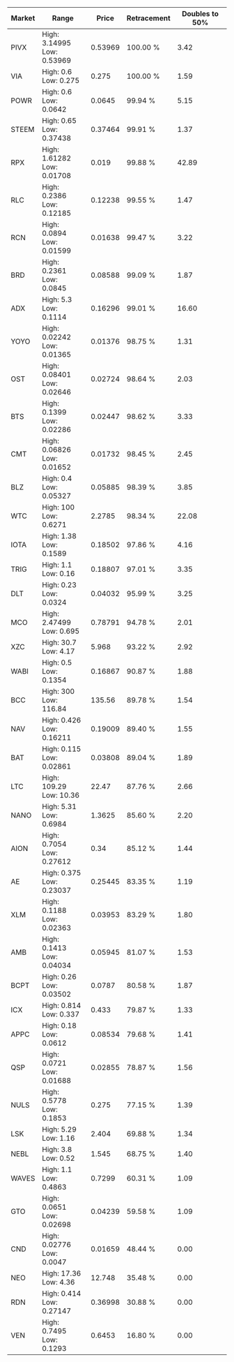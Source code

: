 | Market | Range | Price| Retracement | Doubles to 50% |
| --- | --- | --- | --- | --- |
| PIVX | High: 3.14995<br />Low: 0.53969 | 0.53969 | 100.00 % | 3.42 |
| VIA | High: 0.6<br />Low: 0.275 | 0.275 | 100.00 % | 1.59 |
| POWR | High: 0.6<br />Low: 0.0642 | 0.0645 | 99.94 % | 5.15 |
| STEEM | High: 0.65<br />Low: 0.37438 | 0.37464 | 99.91 % | 1.37 |
| RPX | High: 1.61282<br />Low: 0.01708 | 0.019 | 99.88 % | 42.89 |
| RLC | High: 0.2386<br />Low: 0.12185 | 0.12238 | 99.55 % | 1.47 |
| RCN | High: 0.0894<br />Low: 0.01599 | 0.01638 | 99.47 % | 3.22 |
| BRD | High: 0.2361<br />Low: 0.0845 | 0.08588 | 99.09 % | 1.87 |
| ADX | High: 5.3<br />Low: 0.1114 | 0.16296 | 99.01 % | 16.60 |
| YOYO | High: 0.02242<br />Low: 0.01365 | 0.01376 | 98.75 % | 1.31 |
| OST | High: 0.08401<br />Low: 0.02646 | 0.02724 | 98.64 % | 2.03 |
| BTS | High: 0.1399<br />Low: 0.02286 | 0.02447 | 98.62 % | 3.33 |
| CMT | High: 0.06826<br />Low: 0.01652 | 0.01732 | 98.45 % | 2.45 |
| BLZ | High: 0.4<br />Low: 0.05327 | 0.05885 | 98.39 % | 3.85 |
| WTC | High: 100<br />Low: 0.6271 | 2.2785 | 98.34 % | 22.08 |
| IOTA | High: 1.38<br />Low: 0.1589 | 0.18502 | 97.86 % | 4.16 |
| TRIG | High: 1.1<br />Low: 0.16 | 0.18807 | 97.01 % | 3.35 |
| DLT | High: 0.23<br />Low: 0.0324 | 0.04032 | 95.99 % | 3.25 |
| MCO | High: 2.47499<br />Low: 0.695 | 0.78791 | 94.78 % | 2.01 |
| XZC | High: 30.7<br />Low: 4.17 | 5.968 | 93.22 % | 2.92 |
| WABI | High: 0.5<br />Low: 0.1354 | 0.16867 | 90.87 % | 1.88 |
| BCC | High: 300<br />Low: 116.84 | 135.56 | 89.78 % | 1.54 |
| NAV | High: 0.426<br />Low: 0.16211 | 0.19009 | 89.40 % | 1.55 |
| BAT | High: 0.115<br />Low: 0.02861 | 0.03808 | 89.04 % | 1.89 |
| LTC | High: 109.29<br />Low: 10.36 | 22.47 | 87.76 % | 2.66 |
| NANO | High: 5.31<br />Low: 0.6984 | 1.3625 | 85.60 % | 2.20 |
| AION | High: 0.7054<br />Low: 0.27612 | 0.34 | 85.12 % | 1.44 |
| AE | High: 0.375<br />Low: 0.23037 | 0.25445 | 83.35 % | 1.19 |
| XLM | High: 0.1188<br />Low: 0.02363 | 0.03953 | 83.29 % | 1.80 |
| AMB | High: 0.1413<br />Low: 0.04034 | 0.05945 | 81.07 % | 1.53 |
| BCPT | High: 0.26<br />Low: 0.03502 | 0.0787 | 80.58 % | 1.87 |
| ICX | High: 0.814<br />Low: 0.337 | 0.433 | 79.87 % | 1.33 |
| APPC | High: 0.18<br />Low: 0.0612 | 0.08534 | 79.68 % | 1.41 |
| QSP | High: 0.0721<br />Low: 0.01688 | 0.02855 | 78.87 % | 1.56 |
| NULS | High: 0.5778<br />Low: 0.1853 | 0.275 | 77.15 % | 1.39 |
| LSK | High: 5.29<br />Low: 1.16 | 2.404 | 69.88 % | 1.34 |
| NEBL | High: 3.8<br />Low: 0.52 | 1.545 | 68.75 % | 1.40 |
| WAVES | High: 1.1<br />Low: 0.4863 | 0.7299 | 60.31 % | 1.09 |
| GTO | High: 0.0651<br />Low: 0.02698 | 0.04239 | 59.58 % | 1.09 |
| CND | High: 0.02776<br />Low: 0.0047 | 0.01659 | 48.44 % | 0.00 |
| NEO | High: 17.36<br />Low: 4.36 | 12.748 | 35.48 % | 0.00 |
| RDN | High: 0.414<br />Low: 0.27147 | 0.36998 | 30.88 % | 0.00 |
| VEN | High: 0.7495<br />Low: 0.1293 | 0.6453 | 16.80 % | 0.00 |
